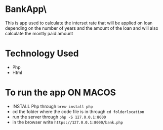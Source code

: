 # BankApp\
This is app used to calculate the interset rate that will be applied on loan depending on 
the number of  years and the amount of the loan and will also calculate the montly paid amount

# Technology Used
* Php
* Html

# To run the app ON MACOS
* INSTALL Php through `brew install php`
* cd the folder where the code file is in through `cd folderlocation`
* run the server through `php -S 127.0.0.1:8000`
* in the browser write `https://127.0.0.1:8000/bank.php`
